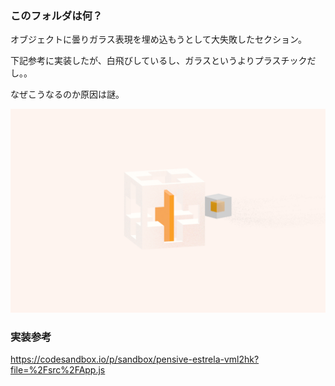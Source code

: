 ### このフォルダは何？
オブジェクトに曇りガラス表現を埋め込もうとして大失敗したセクション。

下記参考に実装したが、白飛びしているし、ガラスというよりプラスチックだし。。

なぜこうなるのか原因は謎。

![image](./thumbnil.png)

### 実装参考
https://codesandbox.io/p/sandbox/pensive-estrela-vml2hk?file=%2Fsrc%2FApp.js